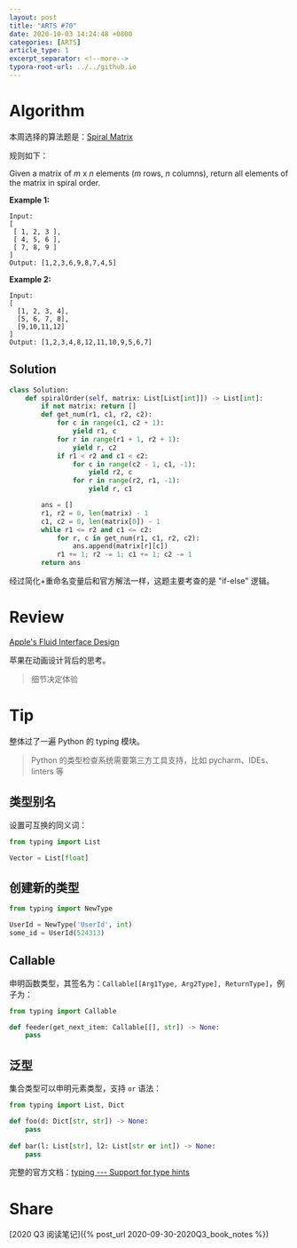 ```yaml
---
layout: post
title: "ARTS #70"
date: 2020-10-03 14:24:48 +0800
categories: [ARTS]
article_type: 1
excerpt_separator: <!--more-->
typora-root-url: ../../github.io
---
```



# Algorithm

本周选择的算法题是：[Spiral Matrix](https://leetcode.com/problems/spiral-matrix/)

<!--more-->

规则如下：

Given a matrix of *m* x *n* elements (*m* rows, *n* columns), return all elements of the matrix in spiral order.

**Example 1:**

```
Input:
[
 [ 1, 2, 3 ],
 [ 4, 5, 6 ],
 [ 7, 8, 9 ]
]
Output: [1,2,3,6,9,8,7,4,5]
```

**Example 2:**

```
Input:
[
  [1, 2, 3, 4],
  [5, 6, 7, 8],
  [9,10,11,12]
]
Output: [1,2,3,4,8,12,11,10,9,5,6,7]
```

## Solution

```python
class Solution:
    def spiralOrder(self, matrix: List[List[int]]) -> List[int]:
        if not matrix: return []
        def get_num(r1, c1, r2, c2):
            for c in range(c1, c2 + 1):
                yield r1, c
            for r in range(r1 + 1, r2 + 1):
                yield r, c2
            if r1 < r2 and c1 < c2:
                for c in range(c2 - 1, c1, -1):
                    yield r2, c
                for r in range(r2, r1, -1):
                    yield r, c1

        ans = []
        r1, r2 = 0, len(matrix) - 1
        c1, c2 = 0, len(matrix[0]) - 1
        while r1 <= r2 and c1 <= c2:
            for r, c in get_num(r1, c1, r2, c2):
                ans.append(matrix[r][c])
            r1 += 1; r2 -= 1; c1 += 1; c2 -= 1
        return ans
```

经过简化+重命名变量后和官方解法一样，这题主要考查的是 "if-else" 逻辑。


# Review

[Apple's Fluid Interface Design](https://uxplanet.org/apples-fluid-interface-design-687c2914e886)

苹果在动画设计背后的思考。

> 细节决定体验

# Tip

整体过了一遍 Python 的 typing 模块。

> Python 的类型检查系统需要第三方工具支持，比如 pycharm、IDEs、linters 等

## 类型别名

设置可互换的同义词：

```python
from typing import List

Vector = List[float]
```

## 创建新的类型

```python
from typing import NewType

UserId = NewType('UserId', int)
some_id = UserId(524313)
```

## Callable

申明函数类型，其签名为：`Callable[[Arg1Type, Arg2Type], ReturnType]`，例子为：

```python
from typing import Callable

def feeder(get_next_item: Callable[[], str]) -> None:
    pass
```

## 泛型

集合类型可以申明元素类型，支持 `or` 语法：

```python
from typing import List, Dict

def foo(d: Dict[str, str]) -> None:
    pass
  
def bar(l: List[str], l2: List[str or int]) -> None:
    pass
```

完整的官方文档：[typing --- Support for type hints](https://docs.python.org/3/library/typing.html)

# Share

[2020 Q3 阅读笔记]({% post_url 2020-09-30-2020Q3_book_notes %})